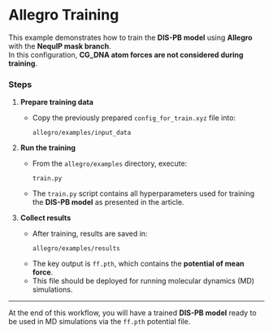 # Allegro Training

This example demonstrates how to train the **DIS-PB model** using **Allegro** with the **NequIP mask branch**.  
In this configuration, **CG_DNA atom forces are not considered during training**.

### Steps

1. **Prepare training data**  
   - Copy the previously prepared `config_for_train.xyz` file into:  
     ```
     allegro/examples/input_data
     ```

2. **Run the training**  
   - From the `allegro/examples` directory, execute:  
     ```
     train.py
     ```  
   - The `train.py` script contains all hyperparameters used for training the **DIS-PB model** as presented in the article.  

3. **Collect results**  
   - After training, results are saved in:  
     ```
     allegro/examples/results
     ```  
   - The key output is `ff.pth`, which contains the **potential of mean force**.  
   - This file should be deployed for running molecular dynamics (MD) simulations.  

---

At the end of this workflow, you will have a trained **DIS-PB model** ready to be used in MD simulations via the `ff.pth` potential file.

